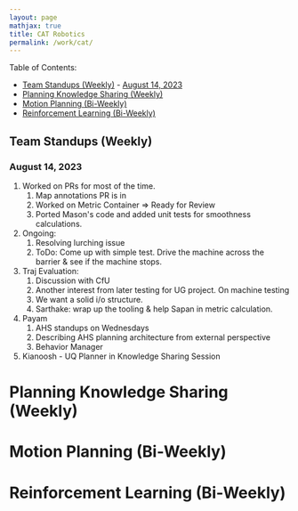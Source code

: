```yaml
---
layout: page
mathjax: true
title: CAT Robotics
permalink: /work/cat/
---
```


Table of Contents:

- [Team Standups (Weekly)](#team-standups-weekly)
      - [August 14, 2023](#august-14-2023)
- [Planning Knowledge Sharing (Weekly)](#planning-knowledge-sharing-weekly)
- [Motion Planning (Bi-Weekly)](#motion-planning-bi-weekly)
- [Reinforcement Learning (Bi-Weekly)](#reinforcement-learning-bi-weekly)

## Team Standups (Weekly)
### August 14, 2023
1.  Worked on PRs for most of the time.
    1.  Map annotations PR is in
    2.  Worked on Metric Container => Ready for Review
    3.  Ported Mason's code and added unit tests for smoothness calculations.  
2. Ongoing:
   1. Resolving lurching issue
   2. ToDo: Come up with simple test. Drive the machine across the barrier & see if the machine stops.
3. Traj Evaluation:
   1. Discussion with CfU
   2. Another interest from later testing for UG project. On machine testing
   3. We want a solid i/o structure.
   4. Sarthake: wrap up the tooling & help Sapan in metric calculation.
4.  Payam
    1.  AHS standups on Wednesdays
    2.  Describing AHS planning architecture from external perspective
    3.  Behavior Manager
5.  Kianoosh - UQ Planner in Knowledge Sharing Session

# Planning Knowledge Sharing (Weekly)

# Motion Planning (Bi-Weekly)

# Reinforcement Learning (Bi-Weekly)




